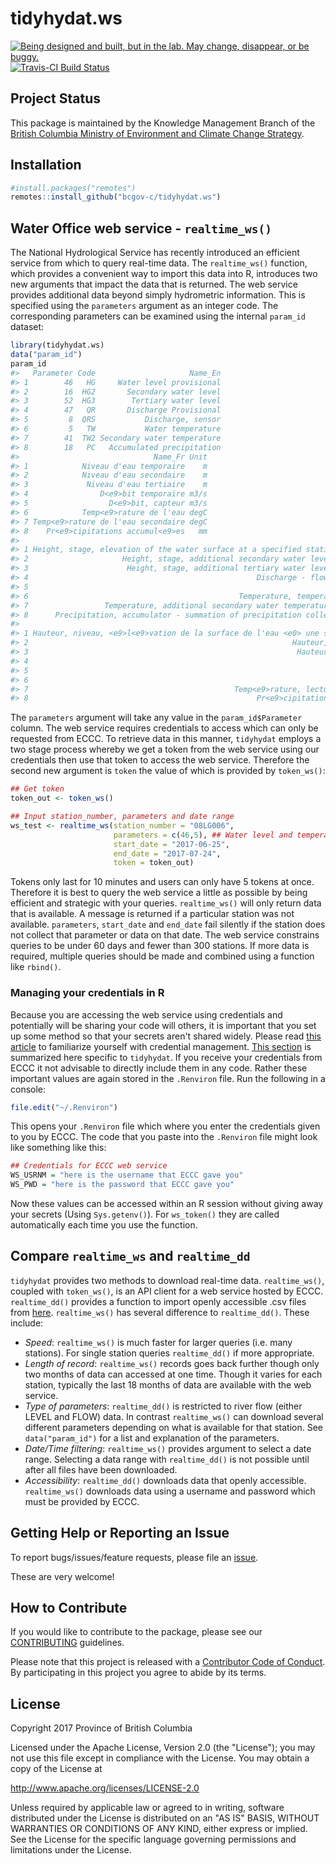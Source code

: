 
<!-- README.md is generated from README.Rmd. Please edit that file -->
tidyhydat.ws
============

<a rel="Exploration" href="https://github.com/BCDevExchange/docs/blob/master/discussion/projectstates.md"><img alt="Being designed and built, but in the lab. May change, disappear, or be buggy." style="border-width:0" src="https://assets.bcdevexchange.org/images/badges/exploration.svg" title="Being designed and built, but in the lab. May change, disappear, or be buggy." /></a> [![Travis-CI Build Status](https://travis-ci.org/bcgov-c/tidyhydat.ws.svg?branch=master)](https://travis-ci.org/bcgov-c/tidyhydat.ws)

Project Status
--------------

This package is maintained by the Knowledge Management Branch of the [British Columbia Ministry of Environment and Climate Change Strategy](https://www2.gov.bc.ca/gov/content/governments/organizational-structure/ministries-organizations/ministries/environment-climate-change).

Installation
------------

``` r
#install.packages("remotes")
remotes::install_github("bcgov-c/tidyhydat.ws")
```

Water Office web service - `realtime_ws()`
------------------------------------------

The National Hydrological Service has recently introduced an efficient service from which to query real-time data. The `realtime_ws()` function, which provides a convenient way to import this data into R, introduces two new arguments that impact the data that is returned. The web service provides additional data beyond simply hydrometric information. This is specified using the `parameters` argument as an integer code. The corresponding parameters can be examined using the internal `param_id` dataset:

``` r
library(tidyhydat.ws)
data("param_id")
param_id
#>   Parameter Code                     Name_En
#> 1        46   HG     Water level provisional
#> 2        16  HG2       Secondary water level
#> 3        52  HG3        Tertiary water level
#> 4        47   QR       Discharge Provisional
#> 5         8  QRS           Discharge, sensor
#> 6         5   TW           Water temperature
#> 7        41  TW2 Secondary water temperature
#> 8        18   PC   Accumulated precipitation
#>                              Name_Fr Unit
#> 1            Niveau d'eau temporaire    m
#> 2            Niveau d'eau secondaire    m
#> 3             Niveau d'eau tertiaire    m
#> 4                D<e9>bit temporaire m3/s
#> 5                  D<e9>bit, capteur m3/s
#> 6            Temp<e9>rature de l'eau degC
#> 7 Temp<e9>rature de l'eau secondaire degC
#> 8    Pr<e9>cipitations accumul<e9>es   mm
#>                                                                                         Description_En
#> 1 Height, stage, elevation of the water surface at a specified station above some arbitrary zero datum
#> 2                     Height, stage, additional secondary water level reading at the specified station
#> 3                      Height, stage, additional tertiary water level reading at the specified station
#> 4                                                   Discharge - flow measured at points along a stream
#> 5                                                                       s Discharge measured by sensor
#> 6                                               Temperature, temperature of water at a specified depth
#> 7                 Temperature, additional secondary water temperature reading at the specified station
#> 8      Precipitation, accumulator - summation of precipitation collected beginning at a specified date
#>                                                                                                                                                Description_Fr
#> 1 Hauteur, niveau, <e9>l<e9>vation de la surface de l'eau <e0> une station sp<e9>cifi<e9>e au-dessus du z<e9>ro d'un syst<e8>me de r<e9>f<e9>rence arbitraire
#> 2                                                           Hauteur, niveau, lecture secondaire additionnelle du niveau d'eau <e0> la station sp<e9>cifi<e9>e
#> 3                                                            Hauteur, niveau, lecture tertiaire additionnelle du niveau d'eau <e0> la station sp<e9>cifi<e9>e
#> 4                                                                                 D<e9>bit - <e9>coulement mesur<e9> <e0> des points le long d'un cours d'eau
#> 5                                                                                                                              D<e9>bit mesur<e9> par capteur
#> 6                                                                                 Temp<e9>rature, temp<e9>rature de l'eau <e0> une profondeur sp<e9>cifi<e9>e
#> 7                                              Temp<e9>rature, lecture secondaire additionnelle de la temp<e9>rature de l'eau <e0> la station sp<e9>cifi<e9>e
#> 8                                                   Pr<e9>cipitations, accumulateur - somme des pr<e9>cipitations recueillies depuis une date sp<e9>cifi<e9>e
```

The `parameters` argument will take any value in the `param_id$Parameter` column. The web service requires credentials to access which can only be requested from ECCC. To retrieve data in this manner, `tidyhydat` employs a two stage process whereby we get a token from the web service using our credentials then use that token to access the web service. Therefore the second new argument is `token` the value of which is provided by `token_ws()`:

``` r
## Get token
token_out <- token_ws()

## Input station_number, parameters and date range
ws_test <- realtime_ws(station_number = "08LG006",
                       parameters = c(46,5), ## Water level and temperature
                       start_date = "2017-06-25",
                       end_date = "2017-07-24",
                       token = token_out)
```

Tokens only last for 10 minutes and users can only have 5 tokens at once. Therefore it is best to query the web service a little as possible by being efficient and strategic with your queries. `realtime_ws()` will only return data that is available. A message is returned if a particular station was not available. `parameters`, `start_date` and `end_date` fail silently if the station does not collect that parameter or data on that date. The web service constrains queries to be under 60 days and fewer than 300 stations. If more data is required, multiple queries should be made and combined using a function like `rbind()`.

### Managing your credentials in R

Because you are accessing the web service using credentials and potentially will be sharing your code will others, it is important that you set up some method so that your secrets aren't shared widely. Please read [this article](http://httr.r-lib.org/articles/secrets.html) to familiarize yourself with credential management. [This section](http://httr.r-lib.org/articles/secrets.html#environment-variables) is summarized here specific to `tidyhydat`. If you receive your credentials from ECCC it not advisable to directly include them in any code. Rather these important values are again stored in the `.Renviron` file. Run the following in a console:

``` r
file.edit("~/.Renviron")
```

This opens your `.Renviron` file which where you enter the credentials given to you by ECCC. The code that you paste into the `.Renviron` file might look like something like this:

``` r
## Credentials for ECCC web service
WS_USRNM = "here is the username that ECCC gave you"
WS_PWD = "here is the password that ECCC gave you"
```

Now these values can be accessed within an R session without giving away your secrets (Using `Sys.getenv()`). For `ws_token()` they are called automatically each time you use the function.

Compare `realtime_ws` and `realtime_dd`
---------------------------------------

`tidyhydat` provides two methods to download real-time data. `realtime_ws()`, coupled with `token_ws()`, is an API client for a web service hosted by ECCC. `realtime_dd()` provides a function to import openly accessible .csv files from [here](http://dd.weather.gc.ca/hydrometric/). `realtime_ws()` has several difference to `realtime_dd()`. These include:

-   *Speed*: `realtime_ws()` is much faster for larger queries (i.e. many stations). For single station queries `realtime_dd()` if more appropriate.
-   *Length of record*: `realtime_ws()` records goes back further though only two months of data can accessed at one time. Though it varies for each station, typically the last 18 months of data are available with the web service.
-   *Type of parameters*: `realtime_dd()` is restricted to river flow (either LEVEL and FLOW) data. In contrast `realtime_ws()` can download several different parameters depending on what is available for that station. See `data("param_id")` for a list and explanation of the parameters.
-   *Date/Time filtering*: `realtime_ws()` provides argument to select a date range. Selecting a data range with `realtime_dd()` is not possible until after all files have been downloaded.
-   *Accessibility*: `realtime_dd()` downloads data that openly accessible. `realtime_ws()` downloads data using a username and password which must be provided by ECCC.

Getting Help or Reporting an Issue
----------------------------------

To report bugs/issues/feature requests, please file an [issue](https://github.com/ropensci/tidyhydat/issues/).

These are very welcome!

How to Contribute
-----------------

If you would like to contribute to the package, please see our [CONTRIBUTING](CONTRIBUTING.md) guidelines.

Please note that this project is released with a [Contributor Code of Conduct](CODE_OF_CONDUCT.md). By participating in this project you agree to abide by its terms.

License
-------

Copyright 2017 Province of British Columbia

Licensed under the Apache License, Version 2.0 (the "License"); you may not use this file except in compliance with the License. You may obtain a copy of the License at

<http://www.apache.org/licenses/LICENSE-2.0>

Unless required by applicable law or agreed to in writing, software distributed under the License is distributed on an "AS IS" BASIS, WITHOUT WARRANTIES OR CONDITIONS OF ANY KIND, either express or implied. See the License for the specific language governing permissions and limitations under the License.

